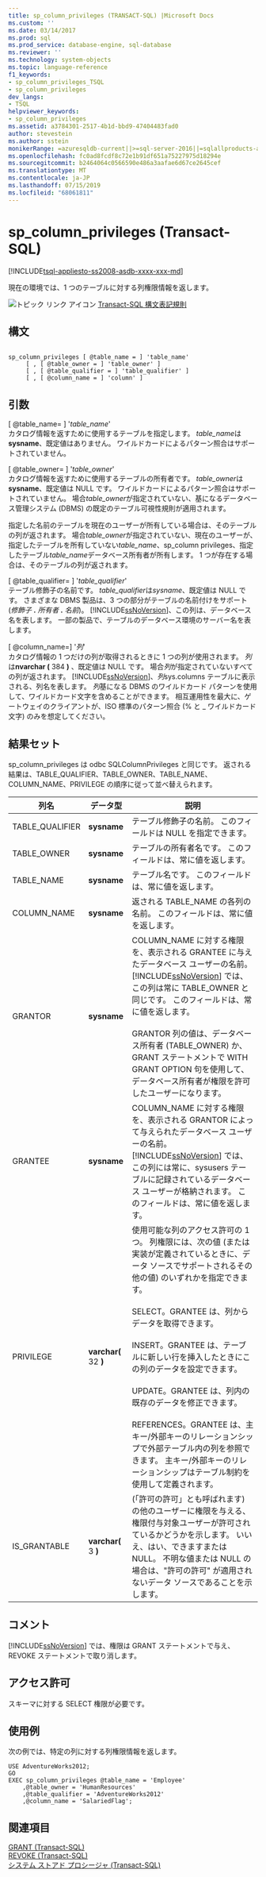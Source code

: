```yaml
---
title: sp_column_privileges (TRANSACT-SQL) |Microsoft Docs
ms.custom: ''
ms.date: 03/14/2017
ms.prod: sql
ms.prod_service: database-engine, sql-database
ms.reviewer: ''
ms.technology: system-objects
ms.topic: language-reference
f1_keywords:
- sp_column_privileges_TSQL
- sp_column_privileges
dev_langs:
- TSQL
helpviewer_keywords:
- sp_column_privileges
ms.assetid: a3784301-2517-4b1d-bbd9-47404483fad0
author: stevestein
ms.author: sstein
monikerRange: =azuresqldb-current||>=sql-server-2016||=sqlallproducts-allversions||>=sql-server-linux-2017||=azuresqldb-mi-current
ms.openlocfilehash: fc0ad8fcdf8c72e1b91df651a75227975d18294e
ms.sourcegitcommit: b2464064c0566590e486a3aafae6d67ce2645cef
ms.translationtype: MT
ms.contentlocale: ja-JP
ms.lasthandoff: 07/15/2019
ms.locfileid: "68061811"
---
```

# <a name="spcolumnprivileges-transact-sql"></a>sp_column_privileges (Transact-SQL)
[!INCLUDE[tsql-appliesto-ss2008-asdb-xxxx-xxx-md](../../includes/tsql-appliesto-ss2008-asdb-xxxx-xxx-md.md)]

  現在の環境では、1 つのテーブルに対する列権限情報を返します。  
  
 ![トピック リンク アイコン](../../database-engine/configure-windows/media/topic-link.gif "トピック リンク アイコン") [Transact-SQL 構文表記規則](../../t-sql/language-elements/transact-sql-syntax-conventions-transact-sql.md)  
  
## <a name="syntax"></a>構文  
  
```  
  
sp_column_privileges [ @table_name = ] 'table_name'   
     [ , [ @table_owner = ] 'table_owner' ]   
     [ , [ @table_qualifier = ] 'table_qualifier' ]   
     [ , [ @column_name = ] 'column' ]  
```  
  
## <a name="arguments"></a>引数  
 [ @table_name= ] '*table_name*'  
 カタログ情報を返すために使用するテーブルを指定します。 *table_name*は**sysname**、既定値はありません。 ワイルドカードによるパターン照合はサポートされていません。  
  
 [ @table_owner= ] '*table_owner*'  
 カタログ情報を返すために使用するテーブルの所有者です。 *table_owner*は**sysname**、既定値は NULL です。 ワイルドカードによるパターン照合はサポートされていません。 場合*table_owner*が指定されていない、基になるデータベース管理システム (DBMS) の既定のテーブル可視性規則が適用されます。  
  
 指定した名前のテーブルを現在のユーザーが所有している場合は、そのテーブルの列が返されます。 場合*table_owner*が指定されていない、現在のユーザーが、指定したテーブルを所有していない*table_name*、sp_column privileges、指定したテーブル*table_name*データベース所有者が所有します。 1 つが存在する場合は、そのテーブルの列が返されます。  
  
 [ @table_qualifier= ] '*table_qualifier*'  
 テーブル修飾子の名前です。 *table_qualifier*は*sysname*、既定値は NULL です。 さまざまな DBMS 製品は、3 つの部分がテーブルの名前付けをサポート (_修飾子_ **.** _所有者_ **.** _名前_)。 [!INCLUDE[ssNoVersion](../../includes/ssnoversion-md.md)]、この列は、データベース名を表します。 一部の製品で、テーブルのデータベース環境のサーバー名を表します。  
  
 [ @column_name=] '*列*'  
 カタログ情報の 1 つだけの列が取得されるときに 1 つの列が使用されます。 *列*は**nvarchar (** 384 **)** 、既定値は NULL です。 場合*列*が指定されていないすべての列が返されます。 [!INCLUDE[ssNoVersion](../../includes/ssnoversion-md.md)]、*列*sys.columns テーブルに表示される、列名を表します。 *列*基になる DBMS のワイルドカード パターンを使用して、ワイルドカード文字を含めることができます。 相互運用性を最大に、ゲートウェイのクライアントが、ISO 標準のパターン照合 (% と _ ワイルドカード文字) のみを想定してください。  
  
## <a name="result-sets"></a>結果セット  
 sp_column_privileges は odbc SQLColumnPrivileges と同じです。 返される結果は、TABLE_QUALIFIER、TABLE_OWNER、TABLE_NAME、COLUMN_NAME、PRIVILEGE の順序に従って並べ替えられます。  
  
|列名|データ型|説明|  
|-----------------|---------------|-----------------|  
|TABLE_QUALIFIER|**sysname**|テーブル修飾子の名前。 このフィールドは NULL を指定できます。|  
|TABLE_OWNER|**sysname**|テーブルの所有者名です。 このフィールドは、常に値を返します。|  
|TABLE_NAME|**sysname**|テーブル名です。 このフィールドは、常に値を返します。|  
|COLUMN_NAME|**sysname**|返される TABLE_NAME の各列の名前。 このフィールドは、常に値を返します。|  
|GRANTOR|**sysname**|COLUMN_NAME に対する権限を、表示される GRANTEE に与えたデータベース ユーザーの名前。 [!INCLUDE[ssNoVersion](../../includes/ssnoversion-md.md)] では、この列は常に TABLE_OWNER と同じです。 このフィールドは、常に値を返します。<br /><br /> GRANTOR 列の値は、データベース所有者 (TABLE_OWNER) か、GRANT ステートメントで WITH GRANT OPTION 句を使用して、データベース所有者が権限を許可したユーザーになります。|  
|GRANTEE|**sysname**|COLUMN_NAME に対する権限を、表示される GRANTOR によって与えられたデータベース ユーザーの名前。 [!INCLUDE[ssNoVersion](../../includes/ssnoversion-md.md)] では、この列には常に、sysusers テーブルに記録されているデータベース ユーザーが格納されます。 このフィールドは、常に値を返します。|  
|PRIVILEGE|**varchar(** 32 **)**|使用可能な列のアクセス許可の 1 つ。 列権限には、次の値 (または実装が定義されているときに、データ ソースでサポートされるその他の値) のいずれかを指定できます。<br /><br /> SELECT。GRANTEE は、列からデータを取得できます。<br /><br /> INSERT。GRANTEE は、テーブルに新しい行を挿入したときにこの列のデータを設定できます。<br /><br /> UPDATE。GRANTEE は、列内の既存のデータを修正できます。<br /><br /> REFERENCES。GRANTEE は、主キー/外部キーのリレーションシップで外部テーブル内の列を参照できます。 主キー/外部キーのリレーションシップはテーブル制約を使用して定義されます。|  
|IS_GRANTABLE|**varchar(** 3 **)**|(「許可の許可」とも呼ばれます) の他のユーザーに権限を与える、権限付与対象ユーザーが許可されているかどうかを示します。 いいえ、はい、できますまたは NULL。 不明な値または NULL の場合は、"許可の許可" が適用されないデータ ソースであることを示します。|  
  
## <a name="remarks"></a>コメント  
 [!INCLUDE[ssNoVersion](../../includes/ssnoversion-md.md)] では、権限は GRANT ステートメントで与え、REVOKE ステートメントで取り消します。  
  
## <a name="permissions"></a>アクセス許可  
 スキーマに対する SELECT 権限が必要です。  
  
## <a name="examples"></a>使用例  
 次の例では、特定の列に対する列権限情報を返します。  
  
```  
USE AdventureWorks2012;  
GO  
EXEC sp_column_privileges @table_name = 'Employee'   
    ,@table_owner = 'HumanResources'  
    ,@table_qualifier = 'AdventureWorks2012'  
    ,@column_name = 'SalariedFlag';  
```  
  
## <a name="see-also"></a>関連項目  
 [GRANT &#40;Transact-SQL&#41;](../../t-sql/statements/grant-transact-sql.md)   
 [REVOKE &#40;Transact-SQL&#41;](../../t-sql/statements/revoke-transact-sql.md)   
 [システム ストアド プロシージャ &#40;Transact-SQL&#41;](../../relational-databases/system-stored-procedures/system-stored-procedures-transact-sql.md)  
  
  
